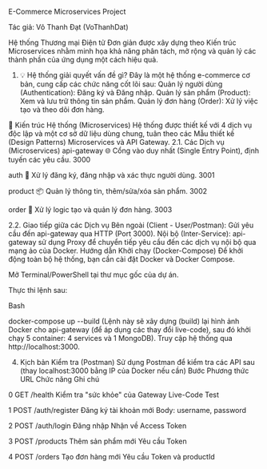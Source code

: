 E-Commerce Microservices Project

Tác giả: Võ Thanh Đạt (VoThanhDat)

Hệ thống Thương mại Điện tử Đơn giản được xây dựng theo Kiến trúc Microservices nhằm minh họa khả năng phân tách, mở rộng và quản lý các thành phần của ứng dụng một cách hiệu quả.

1. 💡 Hệ thống giải quyết vấn đề gì?
Đây là một hệ thống e-commerce cơ bản, cung cấp các chức năng cốt lõi sau:
Quản lý người dùng (Authentication): Đăng ký và Đăng nhập.
Quản lý sản phẩm (Product): Xem và lưu trữ thông tin sản phẩm.
Quản lý đơn hàng (Order): Xử lý việc tạo và theo dõi đơn hàng.

🧱 Kiến trúc Hệ thống (Microservices)
Hệ thống được thiết kế với 4 dịch vụ độc lập và một cơ sở dữ liệu dùng chung, tuân theo các Mẫu thiết kế (Design Patterns) Microservices và API Gateway.
2.1. Các Dịch vụ (Microservices)
api-gateway	🌐 Cổng vào duy nhất (Single Entry Point), định tuyến các yêu cầu.	3000

auth	🔑 Xử lý đăng ký, đăng nhập và xác thực người dùng.	3001

product	📦 Quản lý thông tin, thêm/sửa/xóa sản phẩm.	3002

order	🛒 Xử lý logic tạo và quản lý đơn hàng.	3003

2.2. Giao tiếp giữa các Dịch vụ
Bên ngoài (Client - User/Postman): Gửi yêu cầu đến api-gateway qua HTTP (Port 3000).
Nội bộ (Inter-Service): api-gateway sử dụng Proxy để chuyển tiếp yêu cầu đến các dịch vụ nội bộ qua mạng ảo của Docker.
Hướng dẫn Khởi chạy (Docker-Compose)
Để khởi động toàn bộ hệ thống, bạn cần cài đặt Docker và Docker Compose.

Mở Terminal/PowerShell tại thư mục gốc của dự án.

Thực thi lệnh sau:

Bash

docker-compose up --build
(Lệnh này sẽ xây dựng (build) lại hình ảnh Docker cho api-gateway (để áp dụng các thay đổi live-code), sau đó khởi chạy 5 container: 4 services và 1 MongoDB).
Truy cập hệ thống qua http://localhost:3000.

4. Kịch bản Kiểm tra (Postman)
Sử dụng Postman để kiểm tra các API sau (thay localhost:3000 bằng IP của Docker nếu cần)
Bước	Phương thức	URL	Chức năng	Ghi chú

0	GET	/health	Kiểm tra "sức khỏe" của Gateway	Live-Code Test

1	POST	/auth/register	Đăng ký tài khoản mới	Body: username, password

2	POST	/auth/login	Đăng nhập	Nhận về Access Token

3	POST	/products	Thêm sản phẩm mới	Yêu cầu Token

4	POST	/orders	Tạo đơn hàng mới	Yêu cầu Token và productId
